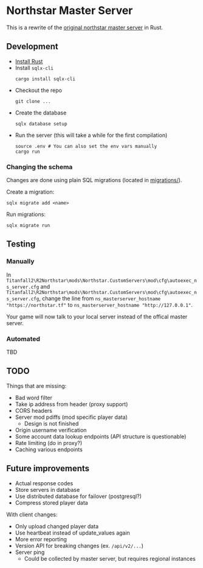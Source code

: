 
# Northstar Master Server

This is a rewrite of the [original northstar master server](https://github.com/R2Northstar/NorthstarMasterServer) in Rust.

## Development

- [Install Rust](https://www.rust-lang.org/tools/install)
- Install `sqlx-cli`
    ```
    cargo install sqlx-cli
    ```
- Checkout the repo
    ```
    git clone ...
    ```
- Create the database
    ```
    sqlx database setup
    ```
- Run the server (this will take a while for the first compilation)
    ```
    source .env # You can also set the env vars manually
    cargo run
    ```

### Changing the schema

Changes are done using plain SQL migrations (located in [migrations/](migrations)).

Create a migration:
```
sqlx migrate add <name>
```

Run migrations:
```
sqlx migrate run
```

## Testing

### Manually

In `Titanfall2\R2Northstar\mods\Northstar.CustomServers\mod\cfg\autoexec_ns_server.cfg` and `Titanfall2\R2Northstar\mods\Northstar.CustomServers\mod\cfg\autoexec_ns_server.cfg`, change the line from `ns_masterserver_hostname "https://northstar.tf"` to `ns_masterserver_hostname "http://127.0.0.1"`.

Your game will now talk to your local server instead of the offical master server.

### Automated

TBD

## TODO

Things that are missing:

- Bad word filter
- Take ip address from header (proxy support)
- CORS headers
- Server mod pdiffs (mod specific player data)
  - Design is not finished
- Origin username verification
- Some account data lookup endpoints (API structure is questionable)
- Rate limiting (do in proxy?)
- Caching various endpoints

## Future improvements

- Actual response codes
- Store servers in database
- Use distributed database for failover (postgresql?)
- Compress stored player data

With client changes:

- Only upload changed player data
- Use heartbeat instead of update_values again
- More error reporting
- Version API for breaking changes (ex. `/api/v2/...`)
- Server ping
  - Could be collected by master server, but requires regional instances
